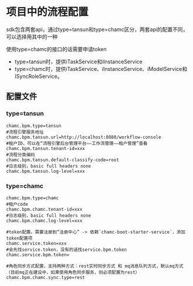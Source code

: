 # 项目中的流程配置

sdk包含两套api，通过type=tansun和type=chamc区分，两套api的配置不同，可以选择用其中的一种

使用type=chamc的接口的话需要申请token

- type=tansun时，提供iTaskService和iInstanceService
- type=chamc时，提供iTaskService、iInstanceService、iModelService和ISyncRoleService。

## 配置文件

### type=tansun

    chamc.bpm.type=tansun
    #流程引擎服务地址
    chamc.bpm.tansun.url=http://localhost:8080/workflow-console
    #租户ID，可以在“流程引擎后台管理平台——工作流管理——租户管理”查看
    chamc.bpm.tansun.tenant-id=xxx
    #流程分类编码
    chamc.bpm.tansun.default-classify-code=root
    #日志级别，basic full headers none
    chamc.bpm.tansun.log-level=xxx

### type=chamc

    chamc.bpm.type=chamc
    #租户code
    chamc.bpm.chamc.tenant-id=xxx
    #日志级别，basic full headers none
    chamc.bpm.chamc.log-level=xxx

    #token配置。需要注册到“注册中心” -> 依赖`chamc-boot-starter-service`，添加token配置项
    chamc.service.token=xxx
    #会先找service.token，没有的话找service.bpm.token
    chamc.service.bpm.token=

    #角色同步方式配置，支持两种方式：rest实时同步方式 和 mq消息队列方式，默认mq方式（目前mq正在建设中，如果使用角色同步服务，则必须配置为rest）
    chamc.bpm.chamc.sync.type=rest
